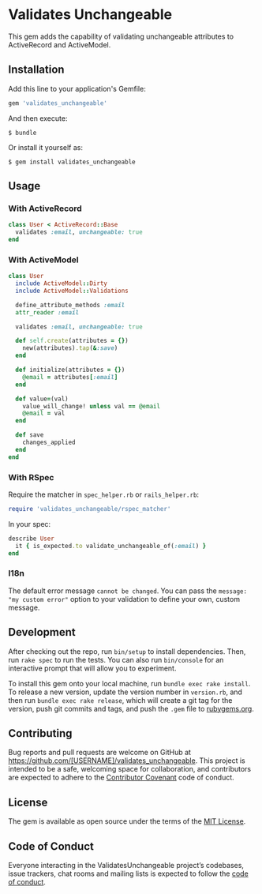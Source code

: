 # Validates Unchangeable

This gem adds the capability of validating unchangeable attributes to ActiveRecord and ActiveModel.

## Installation

Add this line to your application's Gemfile:

```ruby
gem 'validates_unchangeable'
```

And then execute:

    $ bundle

Or install it yourself as:

    $ gem install validates_unchangeable

## Usage

### With ActiveRecord

```ruby
class User < ActiveRecord::Base
  validates :email, unchangeable: true
end
```

### With ActiveModel
```ruby
class User
  include ActiveModel::Dirty
  include ActiveModel::Validations

  define_attribute_methods :email
  attr_reader :email

  validates :email, unchangeable: true

  def self.create(attributes = {})
    new(attributes).tap(&:save)
  end

  def initialize(attributes = {})
    @email = attributes[:email]
  end

  def value=(val)
    value_will_change! unless val == @email
    @email = val
  end

  def save
    changes_applied
  end
end
````

### With RSpec
Require the matcher in `spec_helper.rb` or `rails_helper.rb`:

```ruby
require 'validates_unchangeable/rspec_matcher'
```

In your spec:

```ruby
describe User
  it { is_expected.to validate_unchangeable_of(:email) }
end
```

### I18n
The default error message `cannot be changed`.
You can pass the `message: "my custom error"` option to your validation to define your own, custom message.

## Development

After checking out the repo, run `bin/setup` to install dependencies. Then, run `rake spec` to run the tests. You can also run `bin/console` for an interactive prompt that will allow you to experiment.

To install this gem onto your local machine, run `bundle exec rake install`. To release a new version, update the version number in `version.rb`, and then run `bundle exec rake release`, which will create a git tag for the version, push git commits and tags, and push the `.gem` file to [rubygems.org](https://rubygems.org).

## Contributing

Bug reports and pull requests are welcome on GitHub at https://github.com/[USERNAME]/validates_unchangeable. This project is intended to be a safe, welcoming space for collaboration, and contributors are expected to adhere to the [Contributor Covenant](http://contributor-covenant.org) code of conduct.

## License

The gem is available as open source under the terms of the [MIT License](https://opensource.org/licenses/MIT).

## Code of Conduct

Everyone interacting in the ValidatesUnchangeable project’s codebases, issue trackers, chat rooms and mailing lists is expected to follow the [code of conduct](https://github.com/[USERNAME]/validates_unchangeable/blob/master/CODE_OF_CONDUCT.md).
